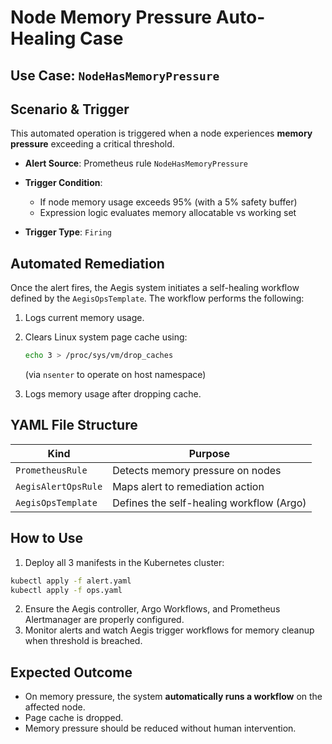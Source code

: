 # Node Memory Pressure Auto-Healing Case

## Use Case: `NodeHasMemoryPressure`

## Scenario & Trigger

This automated operation is triggered when a node experiences **memory pressure** exceeding a critical threshold.

* **Alert Source**: Prometheus rule `NodeHasMemoryPressure`
* **Trigger Condition**:

  * If node memory usage exceeds 95% (with a 5% safety buffer)
  * Expression logic evaluates memory allocatable vs working set
* **Trigger Type**: `Firing`

## Automated Remediation

Once the alert fires, the Aegis system initiates a self-healing workflow defined by the `AegisOpsTemplate`. The workflow performs the following:

1. Logs current memory usage.
2. Clears Linux system page cache using:

   ```bash
   echo 3 > /proc/sys/vm/drop_caches
   ```

   (via `nsenter` to operate on host namespace)
3. Logs memory usage after dropping cache.

## YAML File Structure

| Kind                | Purpose                                  |
| ------------------- | ---------------------------------------- |
| `PrometheusRule`    | Detects memory pressure on nodes         |
| `AegisAlertOpsRule` | Maps alert to remediation action         |
| `AegisOpsTemplate`  | Defines the self-healing workflow (Argo) |

## How to Use

1. Deploy all 3 manifests in the Kubernetes cluster:

```bash
kubectl apply -f alert.yaml
kubectl apply -f ops.yaml
```

2. Ensure the Aegis controller, Argo Workflows, and Prometheus Alertmanager are properly configured.
3. Monitor alerts and watch Aegis trigger workflows for memory cleanup when threshold is breached.

## Expected Outcome

* On memory pressure, the system **automatically runs a workflow** on the affected node.
* Page cache is dropped.
* Memory pressure should be reduced without human intervention.